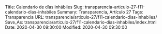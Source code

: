 Title: Calendario de días inhábiles
Slug: transparencia-articulo-27-f11-calendario-dias-inhabiles
Summary: Transparencia, Artículo 27
Tags: Transparencia
URL: transparencia/articulo-27/f11-calendario-dias-inhabiles/
Save_As: transparencia/articulo-27/f11-calendario-dias-inhabiles/index.html
Date: 2020-04-30 09:30:00
Modified: 2020-04-30 09:30:00


 



